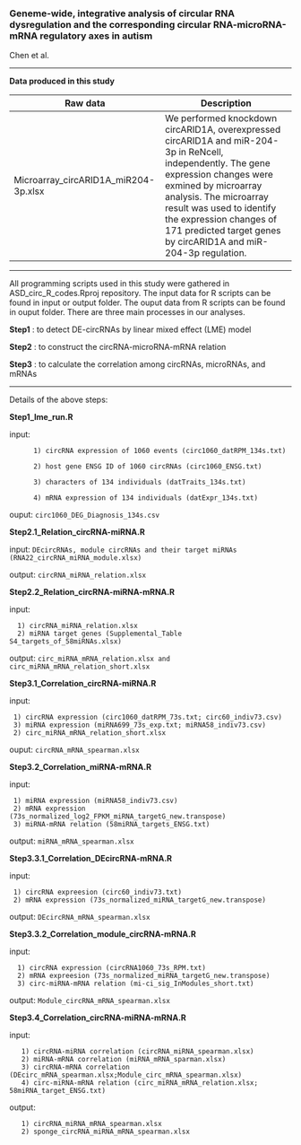 ### Geneme-wide, integrative analysis of circular RNA dysregulation and the corresponding circular RNA-microRNA-mRNA regulatory axes in autism
Chen et al. 

---
**Data produced in this study** 

| Raw data | Description |
|---|--- |
| Microarray_circARID1A_miR204-3p.xlsx | We performed knockdown circARID1A, overexpressed circARID1A and miR-204-3p in ReNcell, independently. The gene expression changes were exmined by microarray analysis. The microarray result was used to identify the expression changes of 171 predicted target genes by circARID1A and miR-204-3p regulation. |                          |


---
All programming scripts used in this study were gathered in ASD_circ_R_codes.Rproj repository. The input data for R scripts can be found in input or output folder. The ouput data from R scripts can be found in ouput folder. There are three main processes in our analyses. 

**Step1** : to detect DE-circRNAs by linear mixed effect (LME) model

**Step2** : to construct the circRNA-microRNA-mRNA relation

**Step3** : to calculate the correlation among circRNAs, microRNAs, and mRNAs

---
Details of the above steps: 

**Step1_lme_run.R**

input: 

          1) circRNA expression of 1060 events (circ1060_datRPM_134s.txt)
 
          2) host gene ENSG ID of 1060 circRNAs (circ1060_ENSG.txt) 
          
          3) characters of 134 individuals (datTraits_134s.txt) 
          
          4) mRNA expression of 134 individuals (datExpr_134s.txt)
    

ouput: ```circ1060_DEG_Diagnosis_134s.csv```


**Step2.1_Relation_circRNA-miRNA.R**

input: ```DEcircRNAs, module circRNAs and their target miRNAs (RNA22_circRNA_miRNA_module.xlsx)```

output: ```circRNA_miRNA_relation.xlsx```


**Step2.2_Relation_circRNA-miRNA-mRNA.R**

input: 
      
      1) circRNA_miRNA_relation.xlsx
      2) miRNA target genes (Supplemental_Table S4_targets_of_58miRNAs.xlsx)
    
output: ```circ_miRNA_mRNA_relation.xlsx and circ_miRNA_mRNA_relation_short.xlsx```


**Step3.1_Correlation_circRNA-miRNA.R**

input: 

     1) circRNA expression (circ1060_datRPM_73s.txt; circ60_indiv73.csv)
     3) miRNA expression (miRNA699_73s_exp.txt; miRNA58_indiv73.csv)
     2) circ_miRNA_mRNA_relation_short.xlsx
     

ouput: ```circRNA_mRNA_spearman.xlsx```


**Step3.2_Correlation_miRNA-mRNA.R**

input: 

     1) miRNA expression (miRNA58_indiv73.csv)
     2) mRNA expression (73s_normalized_log2_FPKM_miRNA_targetG_new.transpose)
     3) miRNA-mRNA relation (58miRNA_targets_ENSG.txt)

output: ```miRNA_mRNA_spearman.xlsx```


**Step3.3.1_Correlation_DEcircRNA-mRNA.R**

input: 
 
     1) circRNA expreesion (circ60_indiv73.txt)
     2) mRNA expression (73s_normalized_miRNA_targetG_new.transpose)

output: ```DEcircRNA_mRNA_spearman.xlsx```


**Step3.3.2_Correlation_module_circRNA-mRNA.R**

input: 
 
      1) circRNA expression (circRNA1060_73s_RPM.txt) 
      2) mRNA expreesion (73s_normalized_miRNA_targetG_new.transpose) 
      3) circ-miRNA-mRNA relation (mi-ci_sig_InModules_short.txt)

output: ```Module_circRNA_mRNA_spearman.xlsx```


**Step3.4_Correlation_circRNA-miRNA-mRNA.R**

input: 

       1) circRNA-miRNA correlation (circRNA_miRNA_spearman.xlsx)
       2) miRNA-mRNA correlation (miRNA_mRNA_sparman.xlsx)
       3) circRNA-mRNA correlation (DEcirc_mRNA_spearman.xlsx;Module_circ_mRNA_spearman.xlsx)
       4) circ-miRNA-mRNA relation (circ_miRNA_mRNA_relation.xlsx; 58miRNA_target_ENSG.txt)

output: 

       1) circRNA_miRNA_mRNA_spearman.xlsx
       2) sponge_circRNA_miRNA_mRNA_spearman.xlsx


